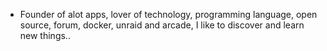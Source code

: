 - Founder of alot apps, lover of technology, programming language, open source, forum, docker, unraid and arcade, I like to discover and learn new things..
  <br>


































































































































































































































































































































































































































































































































































































































































































































































































































































































































































































































































































































































































































































































































































































































































































































































































































































































































































































































































































































































































































































































































































































































































































































































































































































































